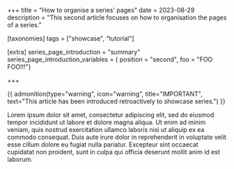+++
title = "How to organise a series' pages"
date = 2023-08-29
description = "This second article focuses on how to organisation the pages of a series."

[taxonomies]
tags = ["showcase", "tutorial"]

[extra]
series_page_introduction = "summary"
series_page_introduction_variables = { position = "second", foo = "FOO FOO!!!"}

+++

{{ admonition(type="warning", icon="warning", title="IMPORTANT", text="This article has been introduced retroactively to showcase series.") }}

Lorem ipsum dolor sit amet, consectetur adipiscing elit, sed do eiusmod tempor incididunt ut labore et dolore magna aliqua.
Ut enim ad minim veniam, quis nostrud exercitation ullamco laboris nisi ut aliquip ex ea commodo consequat.
Duis aute irure dolor in reprehenderit in voluptate velit esse cillum dolore eu fugiat nulla pariatur.
Excepteur sint occaecat cupidatat non proident, sunt in culpa qui officia deserunt mollit anim id est laborum.
